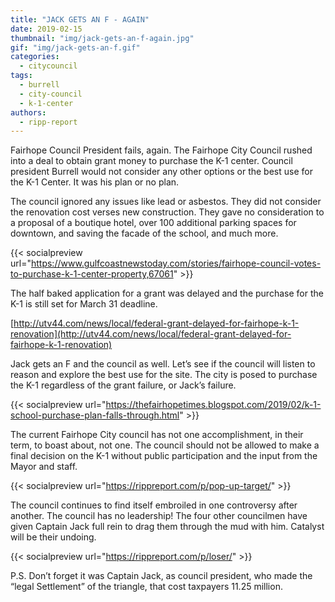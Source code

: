 ```yaml
---
title: "JACK GETS AN F - AGAIN"
date: 2019-02-15
thumbnail: "img/jack-gets-an-f-again.jpg"
gif: "img/jack-gets-an-f.gif"
categories: 
  - citycouncil
tags: 
  - burrell
  - city-council
  - k-1-center
authors: 
  - ripp-report
---
```


Fairhope Council President fails, again. The Fairhope City Council rushed into a deal to obtain grant money to purchase the K-1 center. Council president Burrell would not consider any other options or the best use for the K-1 Center. It was his plan or no plan.

The council ignored any issues like lead or asbestos. They did not consider the renovation cost verses new construction. They gave no consideration to a proposal of a boutique hotel, over 100 additional parking spaces for downtown, and saving the facade of the school, and much more.

{{< socialpreview url="https://www.gulfcoastnewstoday.com/stories/fairhope-council-votes-to-purchase-k-1-center-property,67061" >}}

The half baked application for a grant was delayed and the purchase for the K-1 is still set for March 31 deadline.

[http://utv44.com/news/local/federal-grant-delayed-for-fairhope-k-1-renovation](http://utv44.com/news/local/federal-grant-delayed-for-fairhope-k-1-renovation)

Jack gets an F and the council as well. Let’s see if the council will listen to reason and explore the best use for the site. The city is posed to purchase the K-1 regardless of the grant failure, or Jack’s failure.

{{< socialpreview url="https://thefairhopetimes.blogspot.com/2019/02/k-1-school-purchase-plan-falls-through.html" >}}

The current Fairhope City council has not one accomplishment, in their term, to boast about, not one. The council should not be allowed to make a final decision on the K-1 without public participation and the input from the Mayor and staff.

{{< socialpreview url="https://rippreport.com/p/pop-up-target/" >}}

The council continues to find itself embroiled in one controversy after another. The council has no leadership! The four other councilmen have given Captain Jack full rein to drag them through the mud with him. Catalyst will be their undoing.

{{< socialpreview url="https://rippreport.com/p/loser/" >}}

P.S. Don’t forget it was Captain Jack, as council president, who made the “legal Settlement” of the triangle, that cost taxpayers 11.25 million.
